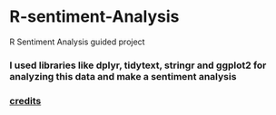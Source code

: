 # R-sentiment-Analysis
R Sentiment Analysis guided project

### I used libraries like dplyr, tidytext, stringr and ggplot2 for analyzing this data and make a sentiment analysis


### [credits](https://data-flair.training/blogs/data-science-r-sentiment-analysis-project/)
